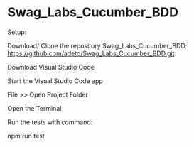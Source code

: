 # Swag_Labs_Cucumber_BDD

Setup:

Download/ Clone the repository Swag_Labs_Cucumber_BDD: https://github.com/adeto/Swag_Labs_Cucumber_BDD.git

Download Visual Studio Code

Start the Visual Studio Code app

File >> Open Project Folder

Open the Terminal

Run the tests with command:

npm run test
